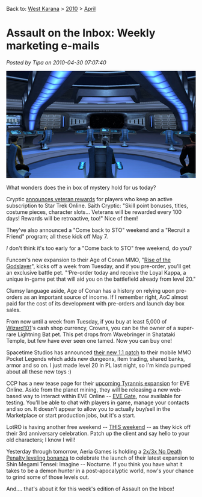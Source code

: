 Back to: [West Karana](/posts/westkarana.md) > [2010](/posts/2010/westkarana.md) > [April](./westkarana.md)
# Assault on the Inbox: Weekly marketing e-mails

*Posted by Tipa on 2010-04-30 07:07:40*

![](../../../uploads/2010/04/GameClient-2010-04-19-23-13-13-21.jpg "On the bridge of the USS Santa Cruz")

What wonders does the in box of mystery hold for us today?

Cryptic [announces veteran rewards](http://www.startrekonline.com/splash?redir=node/1594) for players who keep an active subscription to Star Trek Online. Saith Cryptic: "Skill point bonuses, titles, costume pieces, character slots... Veterans will be rewarded every 100 days! Rewards will be retroactive, too!" Nice of them!

They've also announced a "Come back to STO" weekend and a "Recruit a Friend" program; all these kick off May 7.

*I* don't think it's too early for a "Come back to STO" free weekend, do you?

Funcom's new expansion to their Age of Conan MMO, "[Rise of the Godslayer](http://www.ageofconan.com/)", kicks off a week from Tuesday, and if you pre-order, you'll get an exclusive battle pet. "‘Pre-order today and receive the Loyal Kappa, a unique in-game pet that will aid you on the battlefield already from level 20."

Clumsy language aside, Age of Conan has a history on relying upon pre-orders as an important source of income. If I remember right, AoC almost paid for the cost of its development with pre-orders and launch day box sales.

From now until a week from Tuesday, if you buy at least 5,000 of [Wizard101](https://www.wizard101.com/)'s cash shop currency, Crowns, you can be the owner of a super-rare Lightning Bat pet. This pet drops from Wavebringer in Shatataki Temple, but few have ever seen one tamed. Now you can buy one!

Spacetime Studios has announced [their new 1.1 patch](http://www.spacetimestudios.com/showthread.php?787-Version-1.1-has-been-submitted-to-Apple&utm_source=Spacetime+Studios+List&utm_campaign=5134a4a771-Update_1_1_Announcement4_29_2010&utm_medium=email) to their mobile MMO Pocket Legends which adds new dungeons, item trading, shared banks, armor and so on. I just made level 20 in PL last night, so I'm kinda pumped about all these new toys :)

CCP has a new tease page for their [upcoming Tyrannis expansion](http://www.eveonline.com/tyrannis/) for EVE Online. Aside from the planet mining, they will be releasing a new web-based way to interact within EVE Online -- [EVE Gate](https://test.evegate.com/), now available for testing. You'll be able to chat with players in game, manage your contacts and so on. It doesn't appear to allow you to actually buy/sell in the Marketplace or start production jobs, but it's a start.

LotRO is having another free weekend -- [THIS weekend](http://email.turbine.com/hostedemail/email.htm?h=306c4e6d87df9311ce72acf271e14b09&CID=8975781168&ch=A80E698332FA8DBF677F2F2E21D5B2CC) -- as they kick off their 3rd anniversary celebration. Patch up the client and say hello to your old characters; I know I will!

Yesterday through tomorrow, Aeria Games is holding a [2x/3x No Death Penalty leveling bonanza](http://forums.aeriagames.com/viewtopic.php?p=6188271) to celebrate the launch of their latest expansion to Shin Megami Tensei: Imagine -- Nocturne. If you think you have what it takes to be a demon hunter in a post-apocalyptic world, now's your chance to grind some of those levels out.

And.... that's about it for this week's edition of Assault on the Inbox!

